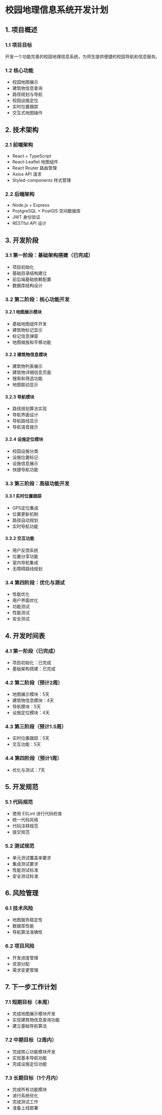 # 校园地理信息系统开发计划

## 1. 项目概述

### 1.1 项目目标
开发一个功能完善的校园地理信息系统，为师生提供便捷的校园导航和信息服务。

### 1.2 核心功能
- 校园地图展示
- 建筑物信息查询
- 路径规划与导航
- 校园设施定位
- 实时位置跟踪
- 交互式地图操作

## 2. 技术架构

### 2.1 前端架构
- React + TypeScript
- React-Leaflet 地图组件
- React Router 路由管理
- Axios API 请求
- Styled-components 样式管理

### 2.2 后端架构
- Node.js + Express
- PostgreSQL + PostGIS 空间数据库
- JWT 身份验证
- RESTful API 设计

## 3. 开发阶段

### 3.1 第一阶段：基础架构搭建（已完成）
- 项目初始化
- 基础目录结构建立
- 前后端基础依赖配置
- 数据库结构设计

### 3.2 第二阶段：核心功能开发
#### 3.2.1 地图展示模块
- 基础地图组件开发
- 建筑物标记显示
- 标记信息弹窗
- 地图缩放和平移功能

#### 3.2.2 建筑物信息模块
- 建筑物列表展示
- 建筑物详细信息页面
- 搜索和筛选功能
- 地图联动显示

#### 3.2.3 导航模块
- 路径规划算法实现
- 导航界面设计
- 导航路线显示
- 导航语音提示

#### 3.2.4 设施定位模块
- 校园设施分类
- 设施位置标记
- 设施信息展示
- 快捷导航功能

### 3.3 第三阶段：高级功能开发
#### 3.3.1 实时位置跟踪
- GPS定位集成
- 位置更新机制
- 路径自动规划
- 实时导航功能

#### 3.3.2 交互功能
- 用户反馈系统
- 位置分享功能
- 室内导航集成
- 无障碍路线规划

### 3.4 第四阶段：优化与测试
- 性能优化
- 用户界面优化
- 功能测试
- 性能测试
- 安全测试

## 4. 开发时间表

### 4.1 第一阶段（已完成）
- 项目初始化：已完成
- 基础架构搭建：已完成

### 4.2 第二阶段（预计2周）
- 地图展示模块：5天
- 建筑物信息模块：4天
- 导航模块：5天
- 设施定位模块：4天

### 4.3 第三阶段（预计1.5周）
- 实时位置跟踪：5天
- 交互功能：5天

### 4.4 第四阶段（预计1周）
- 优化与测试：7天

## 5. 开发规范

### 5.1 代码规范
- 使用 ESLint 进行代码检查
- 统一代码风格
- 代码注释规范
- 提交规范

### 5.2 测试规范
- 单元测试覆盖率要求
- 集成测试要求
- 性能测试标准
- 安全测试标准

## 6. 风险管理

### 6.1 技术风险
- 地图服务稳定性
- 数据库性能
- 导航算法准确性

### 6.2 项目风险
- 开发进度管理
- 资源分配
- 需求变更管理

## 7. 下一步工作计划

### 7.1 短期目标（本周）
- 完成地图展示模块开发
- 实现建筑物信息查询功能
- 建立基础导航算法

### 7.2 中期目标（2周内）
- 完成核心功能模块开发
- 实现基本导航功能
- 完成设施定位功能

### 7.3 长期目标（1个月内）
- 完成所有功能模块
- 进行系统优化
- 完成测试工作
- 准备上线部署
